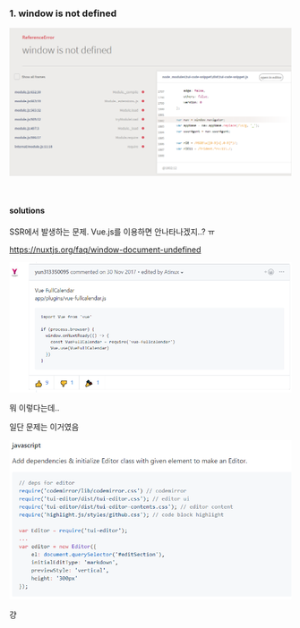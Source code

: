 ### 1. window is not defined

![](assets/markdown-img-paste-20180825232514496.png)

&nbsp;

#### solutions

SSR에서 발생하는 문제. Vue.js를 이용하면 안나타나겠지..? ㅠ

https://nuxtjs.org/faq/window-document-undefined

![](assets/markdown-img-paste-2018082523264274.png)

뭐 이렇다는데..

일단 문제는 이거였음

![](assets/markdown-img-paste-20180826032636796.png)

걍 <script> 에 복붙하니까 위의 에러가 난거였음.

이걸 nuxt.js에 어떻게 적용시켜야하나

```javascript
<template>

  <div id="editSection"></div>

</template>


<script>

  if (process.browser) {
    var Editor = require('tui-editor');
  }

  export default {
    mounted: () => {
      var editor = new Editor({
        el: document.querySelector('#editSection'),
        initialEditType: 'markdown',
        previewStyle: 'vertical',
        height: '300px'
    })
  }
}

</script>


<style lang="scss" scoped>


</style>

```

사실, issue에서는 `vue.use()` 를 썼었는데 내경우에는 저걸 쓰니까 아무것도 안떴음.

![](assets/markdown-img-paste-20180826033103493.png)

위 코드로 하면 나옴.


&nbsp;
&nbsp;

### 2.
